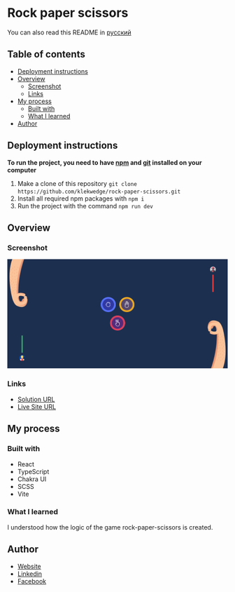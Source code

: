 # Rock paper scissors

You can also read this README in [русский](https://github.com/klekwedge/rock-paper-scissors/blob/main/README.RU.md)

## Table of contents

- [Deployment instructions](#deployment-instructions)
- [Overview](#overview)
  - [Screenshot](#screenshot)
  - [Links](#links)
- [My process](#my-process)
  - [Built with](#built-with)
  - [What I learned](#what-i-learned)
- [Author](#author)

## Deployment instructions

**To run the project, you need to have [npm](https://nodejs.org/en/) and [git](https://git-scm.com/downloads) installed on your computer**

1. Make a clone of this repository ```git clone https://github.com/klekwedge/rock-paper-scissors.git```
2. Install all required npm packages with ```npm i```
3. Run the project with the command ```npm run dev```

## Overview

### Screenshot

![Main screen](./preview/screenshot.png)

### Links

- [Solution URL](https://github.com/klekwedge/rock-paper-scissors)
- [Live Site URL](https://klekwedge-rock-paper-scissors.vercel.app/)

## My process

### Built with

- React
- TypeScript
- Chakra UI
- SCSS
- Vite

### What I learned

I understood how the logic of the game rock-paper-scissors is created.

## Author

- [Website](https://klekwedge-cv.vercel.app/)
- [Linkedin](https://www.linkedin.com/in/klekwedge/)
- [Facebook](https://www.facebook.com/klekwedge)
